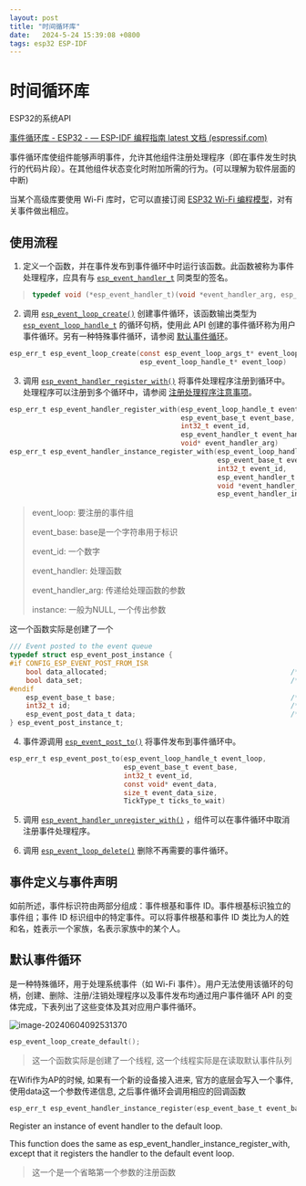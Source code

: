 ```yaml
---
layout: post
title: "时间循环库" 
date:   2024-5-24 15:39:08 +0800
tags: esp32 ESP-IDF
---
```


# 时间循环库

ESP32的系统API

[事件循环库 - ESP32 - — ESP-IDF 编程指南 latest 文档 (espressif.com)](https://docs.espressif.com/projects/esp-idf/zh_CN/latest/esp32/api-reference/system/esp_event.html)

事件循环库使组件能够声明事件，允许其他组件注册处理程序（即在事件发生时执行的代码片段）。在其他组件状态变化时附加所需的行为。(可以理解为软件层面的中断)

当某个高级库要使用 Wi-Fi 库时，它可以直接订阅 [ESP32 Wi-Fi 编程模型](https://docs.espressif.com/projects/esp-idf/zh_CN/latest/esp32/api-guides/wifi.html#wifi-programming-model)，对有关事件做出相应。

## 使用流程

1. 定义一个函数，并在事件发布到事件循环中时运行该函数。此函数被称为事件处理程序，应具有与 [`esp_event_handler_t`](https://docs.espressif.com/projects/esp-idf/zh_CN/latest/esp32/api-reference/system/esp_event.html#_CPPv419esp_event_handler_t) 同类型的签名。

> ```c
> typedef void (*esp_event_handler_t)(void *event_handler_arg, esp_event_base_t event_base, int32_t event_id, void *event_data)
> ```

2. 调用 [`esp_event_loop_create()`](https://docs.espressif.com/projects/esp-idf/zh_CN/latest/esp32/api-reference/system/esp_event.html#_CPPv421esp_event_loop_createPK21esp_event_loop_args_tP23esp_event_loop_handle_t) 创建事件循环，该函数输出类型为 [`esp_event_loop_handle_t`](https://docs.espressif.com/projects/esp-idf/zh_CN/latest/esp32/api-reference/system/esp_event.html#_CPPv423esp_event_loop_handle_t) 的循环句柄，使用此 API 创建的事件循环称为用户事件循环。另有一种特殊事件循环，请参阅 [默认事件循环](https://docs.espressif.com/projects/esp-idf/zh_CN/latest/esp32/api-reference/system/esp_event.html#esp-event-default-loops)。

```c
esp_err_t esp_event_loop_create(const esp_event_loop_args_t* event_loop_args, 
                                esp_event_loop_handle_t* event_loop)
```

3. 调用 [`esp_event_handler_register_with()`](https://docs.espressif.com/projects/esp-idf/zh_CN/latest/esp32/api-reference/system/esp_event.html#_CPPv431esp_event_handler_register_with23esp_event_loop_handle_t16esp_event_base_t7int32_t19esp_event_handler_tPv) 将事件处理程序注册到循环中。处理程序可以注册到多个循环中，请参阅 [注册处理程序注意事项](https://docs.espressif.com/projects/esp-idf/zh_CN/latest/esp32/api-reference/system/esp_event.html#esp-event-handler-registration)。

```c
esp_err_t esp_event_handler_register_with(esp_event_loop_handle_t event_loop, 
                                          esp_event_base_t event_base,
                                          int32_t event_id, 
                                          esp_event_handler_t event_handler, 
                                          void* event_handler_arg)
esp_err_t esp_event_handler_instance_register_with(esp_event_loop_handle_t event_loop, 
                                                   esp_event_base_t event_base, 
                                                   int32_t event_id, 
                                                   esp_event_handler_t event_handler, 
                                                   void *event_handler_arg,
                                                   esp_event_handler_instance_t *instance);
```

> event_loop: 要注册的事件组
>
> event_base: base是一个字符串用于标识
>
> event_id: 一个数字
>
> event_handler: 处理函数
>
> event_handler_arg: 传递给处理函数的参数
>
> instance: 一般为NULL, 一个传出参数

这一个函数实际是创建了一个

```c
/// Event posted to the event queue
typedef struct esp_event_post_instance {
#if CONFIG_ESP_EVENT_POST_FROM_ISR
    bool data_allocated;                                             /**< indicates whether data is allocated from heap */
    bool data_set;                                                   /**< indicates if data is null */
#endif
    esp_event_base_t base;                                           /**< the event base 事件的基类 */
    int32_t id;                                                      /**< the event id 事件的id*/
    esp_event_post_data_t data;                                      /**< data associated with the event 事件的数据*/
} esp_event_post_instance_t;
```

4. 事件源调用 [`esp_event_post_to()`](https://docs.espressif.com/projects/esp-idf/zh_CN/latest/esp32/api-reference/system/esp_event.html#_CPPv417esp_event_post_to23esp_event_loop_handle_t16esp_event_base_t7int32_tPKv6size_t10TickType_t) 将事件发布到事件循环中。

```c
esp_err_t esp_event_post_to(esp_event_loop_handle_t event_loop, 
                            esp_event_base_t event_base, 
                            int32_t event_id,
                            const void* event_data, 
                            size_t event_data_size, 
                            TickType_t ticks_to_wait)
```

5. 调用 [`esp_event_handler_unregister_with()`](https://docs.espressif.com/projects/esp-idf/zh_CN/latest/esp32/api-reference/system/esp_event.html#_CPPv433esp_event_handler_unregister_with23esp_event_loop_handle_t16esp_event_base_t7int32_t19esp_event_handler_t) ，组件可以在事件循环中取消注册事件处理程序。

6. 调用 [`esp_event_loop_delete()`](https://docs.espressif.com/projects/esp-idf/zh_CN/latest/esp32/api-reference/system/esp_event.html#_CPPv421esp_event_loop_delete23esp_event_loop_handle_t) 删除不再需要的事件循环。

## 事件定义与事件声明

如前所述，事件标识符由两部分组成：事件根基和事件 ID。事件根基标识独立的事件组；事件 ID 标识组中的特定事件。可以将事件根基和事件 ID 类比为人的姓和名，姓表示一个家族，名表示家族中的某个人。

## 默认事件循环

是一种特殊循环，用于处理系统事件（如 Wi-Fi 事件）。用户无法使用该循环的句柄，创建、删除、注册/注销处理程序以及事件发布均通过用户事件循环 API 的变体完成，下表列出了这些变体及其对应用户事件循环。

![image-20240604092531370](https://picture-01-1316374204.cos.ap-beijing.myqcloud.com/image/202406040925453.png)

```c
esp_event_loop_create_default();
```

> 这一个函数实际是创建了一个线程, 这一个线程实际是在读取默认事件队列

在Wifi作为AP的时候, 如果有一个新的设备接入进来, 官方的底层会写入一个事件, 使用data这一个参数传递信息, 之后事件循环会调用相应的回调函数

```c
esp_err_t esp_event_handler_instance_register(esp_event_base_t event_base, int32_t event_id, esp_event_handler_t event_handler, void *event_handler_arg, esp_event_handler_instance_t *instance)
```

Register an instance of event handler to the default loop.

This function does the same as esp_event_handler_instance_register_with, except that it registers the handler to the default event loop.

> 这一个是一个省略第一个参数的注册函数

